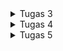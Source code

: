 <details>
<summary>Tugas 3</summary>

# Tugas 3 PBP

## Apa perbedaan antara form POST dan form GET dalam Django?

Dalam framework web Django, metode GET dan POST digunakan dalam form untuk mengirim data dari klien ke server.

GET: Metode ini biasanya digunakan untuk mengambil data dari server. Dalam konteks form, GET menyertakan semua data formulir sebagai parameter dalam URL. Ini mempermudah pembagian link tetapi juga membatasi jumlah data yang bisa dikirim (karena batasan panjang URL). GET juga kurang aman karena semua data terlihat di URL dan bisa disimpan dalam log browser atau server.

POST: Metode ini digunakan untuk mengirimkan data yang tidak harus ditampilkan dalam URL, seperti kata sandi atau informasi pribadi lainnya. Data dikirim dalam badan permintaan, tidak dalam URL. Ini lebih aman dan bisa menampung lebih banyak data.

## Apa perbedaan utama antara XML, JSON, dan HTML dalam konteks pengiriman data?
HTML, atau HyperText Markup Language, adalah bahasa markup yang fokus pada tampilan informasi, terutama untuk tujuan web. Sementara itu, JSON, singkatan dari JavaScript Object Notation, adalah sebuah format data berdasarkan JavaScript yang menyajikan data dalam pasangan kunci dan nilai. JSON efisien untuk penyimpanan dan transfer data tetapi kurang mudah dibaca oleh manusia jika dibandingkan dengan XML. Di sisi lain, XML, atau Extensible Markup Language, adalah bahasa markup yang mempermudah proses penyimpanan dan transmisi data antara server. Dibandingkan dengan JSON, XML lebih mudah dibaca oleh manusia tetapi kurang efisien dalam pertukaran data.

## Mengapa JSON sering digunakan dalam pertukaran data antara aplikasi web modern?

JSON (JavaScript Object Notation) sering digunakan dalam aplikasi web modern untuk berbagai alasan:
* Kecepatan: JSON ringan dan memungkinkan pertukaran data yang cepat antara klien dan server.
* Struktur Data: JSON mendukung tipe data seperti array dan objek bersarang, yang memungkinkannya untuk merepresentasikan data yang kompleks.
* Kompatibilitas: Hampir semua bahasa pemrograman modern memiliki library untuk mem-parsing dan menghasilkan JSON.
* Readability: Meskipun lebih sulit dibaca dibandingkan XML, JSON relatif mudah dibaca dan ditulis oleh manusia jika dibandingkan dengan format data biner.
* Native JavaScript Support: Karena JSON adalah bagian dari JavaScript, ia dapat di-parse dan digenerate dengan mudah di sisi klien tanpa memerlukan library tambahan.
* Standardisasi: JSON adalah sebuah standar yang diakui secara luas untuk pertukaran data, yang membuatnya menjadi pilihan yang baik untuk integrasi antar sistem yang berbeda.
Karena alasan-alasan ini, JSON telah menjadi salah satu format paling populer untuk pertukaran data dalam pengembangan web modern.

## Jelaskan bagaimana cara kamu mengimplementasikan checklist di atas secara step-by-step (bukan hanya sekadar mengikuti tutorial)
1. Mengimplementasikan skeleton sebagai kerangka Views dengan menambahkan folder templates dalam root folder dan membuat base.html di dalamnya, menambahkan beberapa potongan kode pada settings.py, mengubah kode berkas main.html dengan menambahkan `{% extends 'base.html' %}`
2. Membuat form input data dan tampilan pada HTML. Membuat berkas forms.py yang mempunyai fields name, amount, description. Menambahkan fungsi create_product, show_main. Menambahkan path url path`('create-product', create_product, name='create_product’)`, lalu membuat berkas html baru create_product.html
3. Menjadikan data dalam bentuk XML dan JSON dengan membuat fungsi dan menambahkan path url dalam urlpatterns. 
4. menjadikan data berdasarkan ID dalam bentuk XML, JSON. Menambahkan function `show_xml_by_id` dan `show_json_by_id` di views.py dan menambahkan urlpatterns pada urls.py. 

## Postman
### HTML
<img width="1392" alt="Screenshot 2023-09-18 at 12 07 31 PM" src="https://github.com/michelleangelicas/TugasPBP/assets/124910033/8c10e269-bfd9-4e06-a84e-b6f04b10c914">

### XML
<img width="1392" alt="Screenshot 2023-09-18 at 12 06 32 PM" src="https://github.com/michelleangelicas/TugasPBP/assets/124910033/31fee51b-4488-4ad4-845b-7060725d6c88">

### JSON
<img width="1392" alt="Screenshot 2023-09-18 at 12 07 19 PM" src="https://github.com/michelleangelicas/TugasPBP/assets/124910033/bd8c26e5-7975-43d3-801b-f424b4719962">

### XML by id
<img width="1392" alt="Screenshot 2023-09-18 at 12 08 05 PM" src="https://github.com/michelleangelicas/TugasPBP/assets/124910033/cfa257a5-15c4-4283-ace7-bfd278fd6cec">

### JSON by id
<img width="1392" alt="Screenshot 2023-09-18 at 12 08 16 PM" src="https://github.com/michelleangelicas/TugasPBP/assets/124910033/6e063e35-bbf8-4be5-8dcd-cb13c725a080">

</details>

<details>
<summary>Tugas 4</summary>

# Tugas 4

## Django UserCreationForm
UserCreationForm adalah sebuah form bawaan Django yang digunakan untuk membuat pengguna baru. Form ini sudah termasuk validasi data masukan dan umumnya digunakan bersama dengan `django.contrib.auth.views`, yang menyediakan view untuk proses registrasi pengguna.

### Kelebihan
* Penggunaan yang Mudah: Ini adalah form yang sudah dibuat oleh Django, sehingga pengembang tidak perlu membuat form dari awal.
* Validasi Terintegrasi: Form ini sudah memiliki validasi terintegrasi, sehingga mengurangi risiko error.
* Pengembangan Cepat: Menggunakan komponen bawaan Django seperti UserCreationForm memungkinkan pengembangan aplikasi secara lebih cepat.
* Keamanan: Form ini mengimplementasikan praktik keamanan terbaik, yang melindungi dari serangan umum seperti SQL Injection.

### Kekurangan
* Kustomisasi Terbatas: Karena UserCreationForm adalah form bawaan, mengkustomisasinya bisa lebih sulit dibandingkan dengan membuat form sendiri.
* Kurang Fleksibel: Tidak cocok untuk skenario penggunaan yang membutuhkan logika atau validasi yang lebih kompleks.


## Autentikasi vs Otorisasi di Django
Autentikasi: Proses verifikasi identitas pengguna. Dalam konteks Django, autentikasi sering kali dilakukan dengan memeriksa kombinasi username dan password pengguna, dan framework ini menyediakan back-end autentikasi yang dapat dikustomisasi sesuai kebutuhan.

Otorisasi: Setelah autentikasi berhasil, otorisasi adalah proses pemberian hak akses atau izin kepada pengguna untuk mengakses sumber daya tertentu. Django menyediakan sistem perizinan yang dapat dikustomisasi untuk membatasi akses ke objek dan tipe objek tertentu dalam sistem.

### Mengapa Keduanya Penting?
* Keamanan dan Perlindungan Data: Autentikasi dan otorisasi adalah elemen kunci dalam melindungi data dan sumber daya dari akses yang tidak sah. Autentikasi memastikan bahwa pengguna adalah siapa yang mereka klaim, sedangkan otorisasi memastikan bahwa pengguna hanya dapat mengakses sumber daya yang diizinkan.
* Pemenuhan Kebijakan dan Persyaratan: Banyak aplikasi web perlu mematuhi kebijakan keamanan tertentu atau memenuhi persyaratan hukum tertentu mengenai perlindungan data dan privasi pengguna.
* Manajemen Akses: Sistem yang memiliki pengguna dengan berbagai tingkatan akses, seperti admin, staff, dan pengguna biasa, memerlukan pengelolaan hak akses yang baik untuk memastikan operasional yang lancar dan menghindari penyalahgunaan hak akses.

## Cookies dalam Konteks Aplikasi Web
Cookies adalah potongan data kecil yang disimpan oleh browser web di sisi klien. Cookies digunakan oleh aplikasi web untuk menyimpan informasi tentang pengguna, seperti preferensi pengguna, data sesi, atau lainnya. Dengan menggunakan cookies, aplikasi web dapat "mengingat" pengguna dan menyediakan pengalaman yang lebih kustomisasi dan responsif.

### Django menggunakan cookies untuk mengelola data sesi pengguna
Secara default, Django menggunakan mekanisme cookie berbasis sesi untuk menyimpan ID sesi pengguna. Data sesi itu sendiri disimpan di sisi server. Dengan cara ini, informasi pengguna, seperti data autentikasi, disimpan dengan aman di server, sementara browser hanya menyimpan ID sesi yang unik dan aman. Django mengatur ini secara otomatis dan memungkinkan pengembang untuk memilih penyimpanan sesi yang berbeda jika dibutuhkan.


## Apakah penggunaan cookies aman secara default dalam pengembangan web, atau apakah ada risiko potensial yang harus diwaspadai?
Penggunaan cookies dalam pengembangan web memiliki potensi risiko, dan tidak sepenuhnya aman secara default. Sebagai developer, ada beberapa langkah yang harus diambil untuk memastikan bahwa cookies seaman mungkin.

### Risiko Potensial
* Intersepsi Cookie: Cookies yang ditransmisikan melalui HTTP (tanpa enkripsi) dapat diintersep dan dibaca oleh pihak ketiga. Penggunaan HTTPS dapat mencegah risiko ini.

* Cross-Site Scripting (XSS): Cookies dapat diakses melalui skrip JavaScript. Jika sebuah situs rentan terhadap serangan XSS, cookies dapat dicuri oleh attacker.

* Cross-Site Request Forgery (CSRF): Cookies otomatis dikirim dengan setiap permintaan ke domain yang mengatur cookie, sehingga dapat digunakan untuk melancarkan serangan CSRF.

* Overwriting Cookies: Cookie dari subdomain dapat menimpa cookie dari domain utama, yang dapat dimanfaatkan untuk serangan.

* Theft and Replay Attacks: Jika cookies dicuri, mereka dapat digunakan untuk mengimpersonasi pengguna yang sah.

### Pengamanan Cookies
* HTTPS dan Secure Attribute: Selalu gunakan HTTPS dan atur Secure attribute pada cookies untuk menghindari intersepsi oleh man-in-the-middle.

* HttpOnly Attribute: Atur attribute HttpOnly pada cookies untuk mencegah akses melalui JavaScript dan mengurangi risiko serangan XSS.

* SameSite Attribute: Gunakan SameSite attribute untuk mencegah cookies dikirimkan dalam permintaan cross-site, yang membantu melindungi terhadap serangan CSRF.

* Domain dan Path Attributes: Tentukan domain dan path cookies secara eksplisit untuk menghindari overwriting dan pengiriman yang tidak diinginkan.

* Masa Berlaku yang Terbatas: Beri cookies masa berlaku yang terbatas untuk mengurangi jangka waktu dimana cookies yang dicuri dapat digunakan.


## Jelaskan bagaimana cara kamu mengimplementasikan checklist di atas secara step-by-step (bukan hanya sekadar mengikuti tutorial).

### Membuat fungsi dan form registrasi. 
Pertama, menambahkan fungsi register dengan parameter request. Lalu, membuat berkas register.html dan menambahkan path url ke urlpatterns. 

### Membuat fungsi login
menambahkan fungsi login_user dengan parameter request. Lalu, menambahkan berkas login.html dengan template yang tersedia. Lalu, menambahkan path url ke urlpatterns.

### Membuat fungsi logout
menambahkan fungsi logout_user dan menmbahkan button logout. Lalu, menambahkan path url ke urlpatterns. 

### Merestriksi akses halaman main
menambahkan kode `@login_required(login_url='/login’)`

### Menggunakan data dari cookies
mengganti kode di bawah blok `if user is not none` untuk melihat kapan terakhir kali pengguna melakukan login. Lalu, menambahkan 'last_login' untuk isi context pada fungsi show_main. Lalu, mengubah fungsi logout_user dengan `response.delete_cookie('last_login’)`. Lalu, menambahkan potongan kode di main.html untuk menampilkan data last login.

### Menghubungkan Model Product dengan User
Menambahkan kode ForeignKey. Lalu, mengubah kode pada fungsi create_product pada views.py, dan mengubah fungsi show_main sehingga product menyesuaikan usernya. 

### Menambahkan fungsionalitas menambah dan mengurangi jumlah serta menghapus produk
1. Menambahkan View Fungsi.
Tambahkan fungsi di views.py untuk menghandle peningkatan jumlah (increase_amount), pengurangan jumlah (decrease_amount), dan penghapusan produk (delete_product).
2. Meng-update URL Patterns.
Tambahkan URL baru di urls.py yang mengarah ke fungsi-fungsi baru yang telah dibuat.
3. Meng-update Template.
Tambahkan tautan atau tombol di template HTML (main.html) yang mengarah ke URL baru untuk memanggil fungsi yang sesuai.

</details>


<details>
<summary>Tugas 5</summary>

# Tugas 5 PBP

## Manfaat dari Setiap Element Selector
* Type Selector:
    Manfaat: Digunakan untuk memilih dan mengatur gaya untuk semua elemen HTML dari jenis yang sama.
    Waktu yang Tepat: Ketika ingin menerapkan gaya yang sama ke semua elemen dengan tipe tertentu pada halaman web.
* Class Selector:
    Manfaat: Digunakan untuk memilih dan mengatur gaya untuk elemen HTML yang memiliki atribut class tertentu.
    Waktu yang Tepat: Ketika beberapa elemen pada halaman web memerlukan gaya yang sama, atau ketika menggunakan framework CSS seperti Bootstrap.
* ID Selector:
    Manfaat: Digunakan untuk memilih dan mengatur gaya untuk elemen HTML yang memiliki atribut id tertentu.
    Waktu yang Tepat: Ketika perlu mengatur gaya untuk elemen yang unik dalam dokumen.
* Attribute Selector:
    Manfaat: Digunakan untuk memilih elemen berdasarkan keberadaan atau nilai dari atributnya.
    Waktu yang Tepat: Ketika perlu memilih elemen berdasarkan atributnya, seperti memilih input berdasarkan tipe inputnya.
* Descendant Selector:
    Manfaat: Digunakan untuk memilih elemen yang merupakan keturunan dari elemen lain.
    Waktu yang Tepat: Ketika perlu mengatur gaya pada elemen yang berada di dalam elemen lain, seperti mengatur gaya pada paragraf di dalam div.
* Pseudo-class Selector:
    Manfaat: Digunakan untuk mengatur gaya pada elemen dalam keadaan tertentu, seperti :hover, :focus, dll.
    Waktu yang Tepat: Ketika perlu mengatur gaya berdasarkan keadaan elemen seperti ketika mouse berada di atas elemen atau ketika elemen mendapatkan fokus.

## HTML5 Tag

a. `<header>`:
Digunakan untuk memuat elemen header seperti judul, logo, navigasi, dll.

b. `<nav>`:
Digunakan untuk menandai blok navigasi, biasanya berisi menu atau daftar link.

c. `<main>`:
Digunakan untuk menampung konten utama dari halaman web, dan biasanya hanya ada satu per halaman.

d. `<article>`:
Digunakan untuk menandai konten independen seperti postingan blog atau artikel berita.

e. `<section>`:
Digunakan untuk mengelompokkan konten dan biasanya memiliki heading terkait.

f. `<aside>`:
Digunakan untuk menampung konten yang berhubungan tetapi terpisah dari konten utama, seperti sidebar.

g. `<footer>`:
Digunakan untuk menampung elemen footer seperti informasi hak cipta, link, dll.

h. `<figure>` dan `<figcaption>`:
`<figure>` digunakan untuk melampirkan gambar, diagram, dll, dan `<figcaption>` digunakan untuk memberikan keterangan untuk elemen `<figure>`.

i. `<mark>`:
Digunakan untuk menandai atau menyoroti teks.

j. `<progress>`:
Digunakan untuk menampilkan bar kemajuan.

k. `<output>`:
Digunakan untuk menampilkan hasil dari sebuah perhitungan atau aksi pengguna.

l. `<canvas>`:
Digunakan untuk menggambar grafik, membuat game, atau memanipulasi gambar dengan JavaScript.

m. `<video>` dan `<audio>`:
`<video>` digunakan untuk menambahkan video, dan `<audio>` digunakan untuk menambahkan audio.

n. `<time>`:
Digunakan untuk merepresentasikan waktu atau tanggal.

## Perbedaan antara Margin dan Padding

### Margin

Margin adalah properti CSS yang digunakan untuk menciptakan ruang sekitar elemen, di luar batas tepi (border) yang ada.
Margin tidak memiliki warna dan selalu transparan.
Margin bisa digunakan untuk membuat jarak antara dua elemen.

### Padding

Padding adalah properti CSS yang digunakan untuk menciptakan ruang sekitar konten elemen, di dalam batas tepi (border) yang ada.
Padding dapat memiliki warna, yaitu warna dari elemen tersebut.
Padding digunakan untuk membuat jarak antara konten dan batas tepi (border) elemen tersebut.


## Perbedaan antara Framework CSS Tailwind dan Bootstrap
### Tailwind CSS

Tailwind adalah framework CSS yang berfungsi sebagai utility-first CSS framework.
Dalam Tailwind, kelas-kelas kecil dan tunggal digunakan secara komprehensif untuk membangun desain.
Tailwind memberikan kontrol yang lebih granular terhadap desain, memungkinkan pengembang membuat desain yang unik dan kustom.
Biasanya memerlukan konfigurasi lebih pada awal pengembangan.
Lebih fleksibel dan memungkinkan lebih banyak variasi desain.

### Bootstrap

Bootstrap adalah framework CSS yang mengandung pre-designed components.
Bootstrap menyediakan komponen-komponen yang sudah distilasi desainnya, seperti kartu, navigasi, modal, dll.
Lebih cepat untuk prototyping atau membangun aplikasi dengan desain standar.
Mungkin lebih mudah untuk pemula karena banyaknya dokumentasi dan komunitas yang mendukung.
Memungkinkan pengembangan yang lebih cepat untuk proyek-proyek yang tidak memerlukan desain kustom.

### Kapan Menggunakan Bootstrap daripada Tailwind, dan Sebaliknya?

### Menggunakan Bootstrap

Ketika Anda membutuhkan prototyping yang cepat dan efisien.
Ketika Anda membutuhkan komponen yang sudah jadi dan mendesain ulang tidak perlu.
Ketika Anda membutuhkan dokumentasi yang luas dan komunitas yang besar untuk dukungan.
Bagus untuk proyek-proyek yang lebih kecil atau jika Anda baru memulai dengan pengembangan front-end.

### Menggunakan Tailwind CSS

Ketika Anda membutuhkan kontrol yang lebih granular atas desain dan styling.
Ketika Anda menginginkan desain yang benar-benar kustom dan unik.
Ketika Anda menyukai pendekatan utility-first dan ingin menghindari penggunaan CSS kustom.
Bagus untuk proyek-proyek yang lebih besar dan tim yang membutuhkan kontrol lebih atas desain.

</details>
